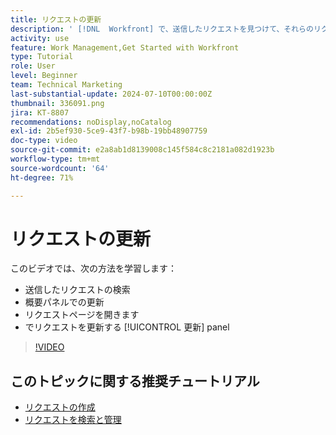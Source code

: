 ```yaml
---
title: リクエストの更新
description: ' [!DNL  Workfront] で、送信したリクエストを見つけて、それらのリクエストを更新する方法を説明します。'
activity: use
feature: Work Management,Get Started with Workfront
type: Tutorial
role: User
level: Beginner
team: Technical Marketing
last-substantial-update: 2024-07-10T00:00:00Z
thumbnail: 336091.png
jira: KT-8807
recommendations: noDisplay,noCatalog
exl-id: 2b5ef930-5ce9-43f7-b98b-19bb48907759
doc-type: video
source-git-commit: e2a8ab1d8139008c145f584c8c2181a082d1923b
workflow-type: tm+mt
source-wordcount: '64'
ht-degree: 71%

---
```


# リクエストの更新

このビデオでは、次の方法を学習します：

* 送信したリクエストの検索
* 概要パネルでの更新
* リクエストページを開きます
* でリクエストを更新する [!UICONTROL 更新] panel

>[!VIDEO](https://video.tv.adobe.com/v/336091/?quality=12&learn=on)

## このトピックに関する推奨チュートリアル

* [リクエストの作成](/help/manage-work/issues-requests/make-a-request.md)
* [リクエストを検索と管理](/help/manage-work/issues-requests/find-requests.md)

